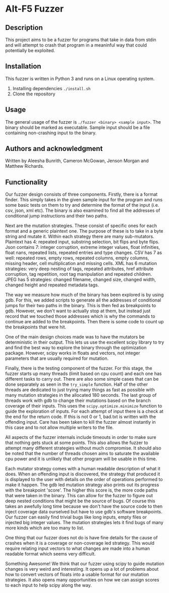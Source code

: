 # Alt-F5 Fuzzer

## Description
This project aims to be a fuzzer for programs that take in data from stdin and
will attempt to crash that program in a meaninful way that could potentially be
exploited.

## Installation
This fuzzer is written in Python 3 and runs on a Linux operating system.

1. Installing dependencies
   `./install.sh`
2. Clone the repository

## Usage
The general usage of the fuzzer is `./fuzzer <binary> <sample input>`. The binary
should be marked as executable. Sample input should be a file containing non-crashing
input to the binary.

## Authors and acknowledgment
Written by Aleesha Bunrith, Cameron McGowan, Jenson Morgan and Matthew Richards.

## Functionality
Our fuzzer design consists of three components. Firstly, there is a format finder. This simply takes in the given sample input for the program and runs some basic tests on them to try and determine the format of the input (i.e. csv, json, xml etc). The binary is also examined to find all the addresses of conditional jump instructions and their two paths. 

Next are the mutation strategies. These consist of specific ones for each format and a generic plaintext one. The purpose of these is to take in a byte string and mutate it. Within each strategy there are many sub-mutators. Plaintext has 4: repeated input, substring selection, bit flips and byte flips. Json contains 7: integer corruption, extreme integer values, float infinities, float nans, repeated lists, repeated entries and type changes. CSV has 7 as well: repeated rows, empty rows, repeated columns, empty columns, missing header, cell multiplication and missing cells. XML has 6 mutation strategies: very deep nesting of tags, repeated attributes, href attribute corruption, tag repetition, root tag manipulation and repeated children. JPEG has 5 strategies: changed filename, changed size, changed width, changed height and repeated metadata tags.

The way we measure how much of the binary has been explored is by using gdb. For this, we added scripts to generate all the addresses of conditional jumps for their two paths in the binary. This is then fed as breakpoints to gdb. However, we don't want to actually stop at them, but instead just record that we touched those addresses which is why the commands to continue are added to the breakpoints. Then there is some code to count up the breakpoints that were hit.

One of the main design choices made was to have the mutators be deterministic in their output. This lets us use the excellent scipy library to try and find the best way to explore the binary through the optimization package. However, scipy works in floats and vectors, not integer parameters that are usually required for mutation. 

Finally, there is the testing component of the fuzzer. For this stage, the fuzzer starts up many threads (limit based on cpu count) and each one has different tasks to carry out. There are also some simple cases that can be done separately as seen in the `try_simple` function. Half of the other threads are dedicated to just trying many things as fast as possible with many mutation strategies in the allocated 180 seconds. The last group of threads work with gdb to change their mutations based on the branch coverage of their inputs. This uses the `scipy.optimize.minimize` function to guide the exploration of inputs. For each attempt of input there is a check at the end for the return code. If this is not 0 or 1, bad.txt is written with the offending input. Care has been taken to kill the fuzzer almost instantly in this case and to not allow multiple writers to the file. 

All aspects of the fuzzer internals include timeouts in order to make sure that nothing gets stuck at some points. This also allows the fuzzer to attempt many different strategies without much compromise. It should also be noted that the number of threads chosen aims to saturate the available cpu power and it is unlikely that other program will be usable in this time. 

Each mutator strategy comes with a human readable description of what it does. When an offending input is discovered, the strategy that produced it is displayed to the user with details on the order of operations performed to make it happen. The gdb led mutation strategy also prints out its progress with the breakpoint 'score'. The higher this score is, the more code paths that were taken in the binary. This can allow for the fuzzer to figure out deep nested conditions that might be the source of bugs. Of course this takes an awefully long time because we don't have the source code to then inject coverage data ourselved but have to use gdb's software breakpoints. Our fuzzer can easily find trivial bugs like long inputs, empty files or injected big integer values. The mutation strategies lets it find bugs of many more kinds which are too many to list.

One thing that our fuzzer does not do is have fine details for the cause of crashes when it is a coverage or non-coverage led strategy. This would require relating input vectors to what changes are made into a human readable format which seems very difficult. 

Something Awesome! We think that our fuzzer using scipy to guide mutation changes is very weird and interesting. It opens up a lot of problems about how to convert vectors of floats into a usable format for our mutation strategies. It also opens many opportunities on how we can assign scores to each input to help scipy along the way.

